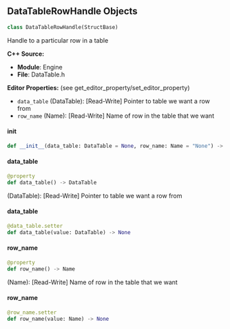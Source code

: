## DataTableRowHandle Objects

```python
class DataTableRowHandle(StructBase)
```

Handle to a particular row in a table

**C++ Source:**

- **Module**: Engine
- **File**: DataTable.h

**Editor Properties:** (see get_editor_property/set_editor_property)

- ``data_table`` (DataTable):  [Read-Write] Pointer to table we want a row from
- ``row_name`` (Name):  [Read-Write] Name of row in the table that we want

<a id="unreal.DataTableRowHandle.__init__"></a>

#### __init__

```python
def __init__(data_table: DataTable = None, row_name: Name = "None") -> None
```

<a id="unreal.DataTableRowHandle.data_table"></a>

#### data_table

```python
@property
def data_table() -> DataTable
```

(DataTable):  [Read-Write] Pointer to table we want a row from

<a id="unreal.DataTableRowHandle.data_table"></a>

#### data_table

```python
@data_table.setter
def data_table(value: DataTable) -> None
```

<a id="unreal.DataTableRowHandle.row_name"></a>

#### row_name

```python
@property
def row_name() -> Name
```

(Name):  [Read-Write] Name of row in the table that we want

<a id="unreal.DataTableRowHandle.row_name"></a>

#### row_name

```python
@row_name.setter
def row_name(value: Name) -> None
```

<a id="unreal.DataTableCategoryHandle"></a>